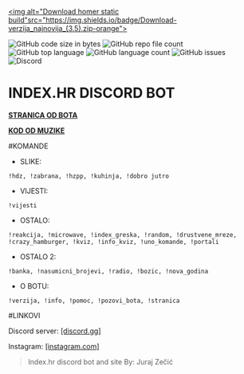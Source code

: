   <a href="https://github.com/jurajzecic/discord-bot-index.hr/archive/refs/heads/verzija_najnovija_(3.5).zip"><img alt="Download homer static build"src="https://img.shields.io/badge/Download-verzija_najnovija_(3.5).zip-orange"></a> 
  
  ![GitHub code size in bytes](https://img.shields.io/github/languages/code-size/jurajzecic/discord-bot-index.hr) ![GitHub repo file count](https://img.shields.io/github/directory-file-count/jurajzecic/discord-bot-index.hr) ![GitHub top language](https://img.shields.io/github/languages/top/jurajzecic/discord-bot-index.hr) ![GitHub language count](https://img.shields.io/github/languages/count/jurajzecic/discord-bot-index.hr) ![GitHub issues](https://img.shields.io/github/issues/jurajzecic/discord-bot-index.hr) ![Discord](https://img.shields.io/discord/756215790960771222)
# INDEX.HR DISCORD BOT

**[STRANICA OD BOTA](HTTPS://INDEX-BOT.EU5.ORG/ "STRANICA")**
 
**[ KOD OD MUZIKE](HTTPS://GITHUB.COM/JURAJZECIC/DISCORD-BOT-INDEX.HR/TREE/INDEX.HR-MUZIKA " MAPA DO MUZIKE")**
 
 
 #KOMANDE

 - SLIKE:

`!hdz, !zabrana, !hzpp, !kuhinja, !dobro jutro`

 - VIJESTI:

`!vijesti`

 - OSTALO:

`!reakcija, !microwave, !index_greska, !random, !drustvene_mreze, !crazy_hamburger, !kviz, !info_kviz, !uno_komande, !portali`

 - OSTALO 2:

`!banka, !nasumicni_brojevi, !radio, !bozic, !nova_godina`

 - O BOTU:

`!verzija, !info, !pomoc, !pozovi_bota, !stranica`

#LINKOVI

Discord server: [[discord.gg]](https://discord.gg/VSHdKBRKZT "[discord.gg]")

Instagram: [[instagram.com]](https://www.instagram.com/juraj.zecic/ "[instagram.com]")


> Index.hr discord bot and site By: Juraj Zečić
